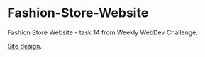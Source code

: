 # Fashion-Store-Website
Fashion Store Website - task 14 from Weekly WebDev Challenge.

[Site design](http://downloadpsd.com/templates/fashion-store-website-template-free-psd).